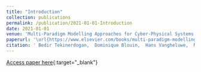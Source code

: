 ```yaml
---
title: "Introduction"
collection: publications
permalink: /publication/2021-01-01-Introduction
date: 2021-01-01
venue: 'Multi-Paradigm Modelling Approaches for Cyber-Physical Systems'
paperurl: '\url{https://www.elsevier.com/books/multi-paradigm-modelling-approaches-for-cyber-physical-systems/tekinerdogan/978-0-12-819105-7}'
citation: ' Bedir Tekinerdogan,  Dominique Blouin,  Hans Vangheluwe,  Miguel Goulão,  Paulo Carreira,  Vasco Amaral, &quot;Introduction.&quot; Multi-Paradigm Modelling Approaches for Cyber-Physical Systems, 2021.'
---
```

[Access paper here](\url{https://www.elsevier.com/books/multi-paradigm-modelling-approaches-for-cyber-physical-systems/tekinerdogan/978-0-12-819105-7}){:target="_blank"}
